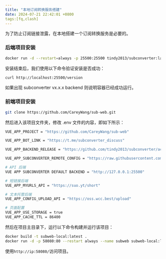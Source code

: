 ```yaml
---
title: "本地订阅转换服务搭建"
date: 2024-07-21 22:42:01 +0800
tags:[fq,clash]
---
```


为了防止订阅链接泄露，在本地搭建一个订阅转换服务是必要的。

### 后端项目安装

```bash
docker run -d --restart=always -p 25500:25500 tindy2013/subconverter:latest
```

安装结束后，我们使用以下命令验证安装是否成功：

```bash
curl http://localhost:25500/version
```

如果出现 subconverter vx.x.x backend 则说明容器已经成功运行。

### 前端项目安装

```bash
git clone https://github.com/CareyWang/sub-web.git
```

然后进入该项目文件夹，修改 .env 文件的内容，即如下所示：

```bash
VUE_APP_PROJECT = "https://github.com/CareyWang/sub-web"

VUE_APP_BOT_LINK = "https://t.me/subconverter_discuss"

VUE_APP_BACKEND_RELEASE = "https://github.com/tindy2013/subconverter/actions"

VUE_APP_SUBCONVERTER_REMOTE_CONFIG = "https://raw.githubusercontent.com/tindy2013/subconverter/master/base/config/example_external_config.ini"

# API 后端
VUE APP SUBCONVERTER DEFAULT BACKEND = "http://127.0.0.1:25500"

# 短链接后端
VUE_APP_MYURLS_API = "https://suo.yt/short"

# 文本托管后端
VUE_APP_CONFIG_UPLOAD_API = "https://oss.wcc.best/upload"

# 页面配置
VUE_APP_USE_STORAGE = true 
VUE_APP_CACHE_TTL = 86400
```

然后在项目主目录下，运行以下命令构建并运行该项目：

```bash
docker build -t subweb-local:latest .
docker run -d -p 58080:80 --restart always --name subweb subweb-local:latest
```

使用`http://ip:58080/`访问项目。

